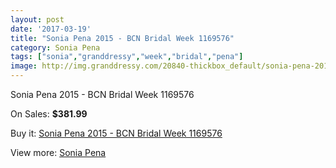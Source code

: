 ```yaml
---
layout: post
date: '2017-03-19'
title: "Sonia Pena 2015 - BCN Bridal Week 1169576"
category: Sonia Pena
tags: ["sonia","granddressy","week","bridal","pena"]
image: http://img.granddressy.com/20840-thickbox_default/sonia-pena-2015-bcn-bridal-week-1169576.jpg
---
```

Sonia Pena 2015 - BCN Bridal Week 1169576

On Sales: **$381.99**
<a href="https://www.granddressy.com/en/sonia-pena/19814-sonia-pena-2015-bcn-bridal-week-1169576.html"><amp-img layout="responsive" width="600" height="600" src="//img.granddressy.com/20840-thickbox_default/sonia-pena-2015-bcn-bridal-week-1169576.jpg" alt="Sonia Pena 2015 - BCN Bridal Week 1169576 0" /></a>

Buy it: [Sonia Pena 2015 - BCN Bridal Week 1169576](https://www.granddressy.com/en/sonia-pena/19814-sonia-pena-2015-bcn-bridal-week-1169576.html "Sonia Pena 2015 - BCN Bridal Week 1169576")

View more: [Sonia Pena](https://www.granddressy.com/en/66-sonia-pena "Sonia Pena")